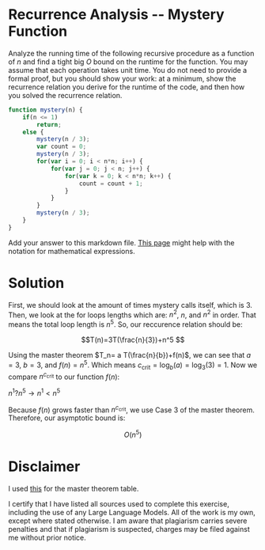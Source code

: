 # Recurrence Analysis -- Mystery Function

Analyze the running time of the following recursive procedure as a function of
$n$ and find a tight big $O$ bound on the runtime for the function. You may
assume that each operation takes unit time. You do not need to provide a formal
proof, but you should show your work: at a minimum, show the recurrence relation
you derive for the runtime of the code, and then how you solved the recurrence
relation.

```javascript
function mystery(n) {
    if(n <= 1)
        return;
    else {
        mystery(n / 3);
        var count = 0;
        mystery(n / 3);
        for(var i = 0; i < n*n; i++) {
            for(var j = 0; j < n; j++) {
                for(var k = 0; k < n*n; k++) {
                    count = count + 1;
                }
            }
        }
        mystery(n / 3);
    }
}
```

Add your answer to this markdown file. [This
page](https://docs.github.com/en/get-started/writing-on-github/working-with-advanced-formatting/writing-mathematical-expressions)
might help with the notation for mathematical expressions.

# Solution

First, we should look at the amount of times mystery calls itself, which is 3. Then, we look at the for loops lengths which are: $n^2$, $n$, and $n^2$ in order. That means the total loop length is $n^5$. So, our reccurence relation should be:

$$T(n)=3T(\frac{n}{3})+n^5 $$

Using the master theorem $T_n= a T(\frac{n}{b})+f(n)$, we can see that $a=3$, $b = 3$, and $f(n)=n^5$. Which means $c_{\text{crit}} = \log_b(a) = \log_3(3) = 1$. Now we compare $n^{c_{\text{crit}}}$ to our function $f(n)$:

$n^1 ? n^5 \rightarrow n^1 < n^5$

Because $f(n)$ grows faster than $n^{c_{\text{crit}}}$, we use Case 3 of the master theorem. Therefore, our asymptotic bound is:

$$O(n^5)$$

# Disclaimer

I used [this](https://en.wikipedia.org/wiki/Master_theorem_(analysis_of_algorithms)) for the master theorem table.

I certify that I have listed all sources used to complete this exercise, including the use of any Large Language Models. All of the work is my own, except where stated otherwise. I am aware that plagiarism carries severe penalties and that if plagiarism is suspected, charges may be filed against me without prior notice.
